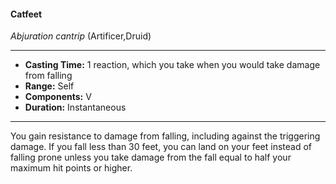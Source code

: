 #### Catfeet
*Abjuration cantrip* (Artificer,Druid)
___
- **Casting Time:** 1 reaction, which you take when you would take damage from falling
- **Range:** Self
- **Components:** V
- **Duration:** Instantaneous
---
You gain resistance to damage from falling, including against the triggering damage. If you fall less than 30 feet, you can land on your feet instead of falling prone unless you take damage from the fall equal to half your maximum hit points or higher.
